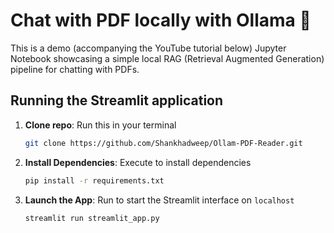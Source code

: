 # Chat with PDF locally with Ollama 🚀

This is a demo (accompanying the YouTube tutorial below) Jupyter Notebook showcasing a simple local RAG (Retrieval Augmented Generation) pipeline for chatting with PDFs.

## Running the Streamlit application

1. **Clone repo**: Run this in your terminal 

      ```bash
      git clone https://github.com/Shankhadweep/Ollam-PDF-Reader.git
      ```

2. **Install Dependencies**: Execute to install dependencies
  
      ```bash
      pip install -r requirements.txt
      ```

3. **Launch the App**: Run to start the Streamlit interface on `localhost`

      ```bash
      streamlit run streamlit_app.py
      ``` 
